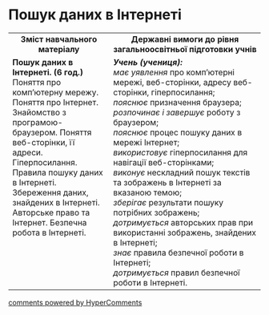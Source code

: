 <div id="hypercomments_widget" class="js-hypercomments-widget invisible"></div>

Пошук даних в Інтернеті
=============================================

<table>
  <tr>
    <td width="40%" align="center"><b>Зміст навчального матеріалу<b></td>
    <td width="60%" align="center"><b>Державні вимоги до рівня загальноосвітньої підготовки учнів</b></td>
  </tr>
  <tr>
    <td width="40%" style="vertical-align:top !important;">
    <b>Пошук даних в Інтернеті. (6 год.)</b><br>
    Поняття про комп’ютерну мережу. Поняття про Інтернет. Знайомство з програмою-браузером. Поняття веб-сторінки, її адреси. Гіперпосилання. Правила пошуку даних в Інтернеті. Збереження даних, знайдених в Інтернеті. Авторське право та Інтернет. Безпечна робота в Інтернеті.
    </td>
    <td width="60%" style="vertical-align:top !important;">
    <i><b>Учень (учениця):</b></i><br>
	<i>має уявлення</i> про комп’ютерні мережі, веб-сторінки, адресу веб-сторінки, гіперпосилання;<br>
  <i>пояснює</i> призначення браузера;<br>
  <i>розпочинає і завершує</i> роботу з браузером;<br>
  <i>пояснює</i> процес пошуку даних в мережі Інтернет;<br>
  <i>використовує</i> гіперпосилання для навігації веб-сторінками;<br>
  <i>виконує</i> нескладний пошук текстів та зображень в Інтернеті за вказаною темою;<br>
  <i>зберігає</i> результати пошуку потрібних зображень;<br>
  <i>дотримується</i> авторських прав при використанні зображень, знайдених в Інтернеті;<br>
  <i>знає</i> правила безпечної роботи в Інтернеті;<br>
  <i>дотримується</i> правил безпечної роботи в Інтернеті.<br>
	</td>
  </tr>
</table>

<div class="js-hypercomments-container">
<a href="http://hypercomments.com" class="hc-link" title="comments widget">comments powered by HyperComments</a>
</div>